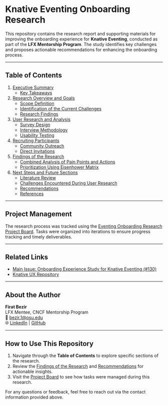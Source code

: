 # Knative Eventing Onboarding Research

This repository contains the research report and supporting materials for improving the onboarding experience for **Knative Eventing**, conducted as part of the **LFX Mentorship Program**. The study identifies key challenges and proposes actionable recommendations for enhancing the onboarding process.

---

## Table of Contents

1. [Executive Summary](./Introduction.md##executive-summary)  
   - [Key Takeaways](./Introduction.md#key-takeaways)    
2. [Research Overview and Goals](./Introduction.md#research-overview-and-goals)  
   - [Scope Definition](./Introduction.md#scope-definition)  
   - [Identification of the Current Challenges](./Introduction.md#identification-of-the-current-challenges)  
   - [Research Findings](./Introduction.md#research-findings)  
3. [User Research and Analysis](./User-Research.md#user-research-and-analysis)  
   - [Survey Design](./User-Research.md#survey-design)  
   - [Interview Methodology](./User-Research.md#interview-methodology)  
   - [Usability Testing](./User-Research.md#usability-testing)  
4. [Recruiting Participants](./Recruiting-Participants.md#recruiting-participants)  
   - [Community Outreach](./Recruiting-Participants.md#community-outreach)  
   - [Direct Invitations](./Recruiting-Participants.md#direct-invitations)  
5. [Findings of the Research](./Findings.md#findings-of-the-research)  
   - [Combined Analysis of Pain Points and Actions](./Findings.md#combined-analysis-of-pain-points-and-actions)  
   - [Prioritization Using Eisenhower Matrix](./Findings.md#prioritization-using-eisenhower-matrix)  
6. [Next Steps and Future Sections](./Future-Work.md#next-steps-and-future-sections)  
   - [Literature Review](./Future-Work.md#literature-review)  
   - [Challenges Encountered During User Research](./Future-Work.md#challenges-encountered-during-user-research)  
   - [Recommendations](./Future-Work.md#recommendations)  
   - [References](./Future-Work.md#references)  

---

## Project Management

The research process was tracked using the [Eventing Onboarding Research Project Board](https://github.com/orgs/knative/projects/2/views/1). Tasks were organized into iterations to ensure progress tracking and timely deliverables.

---

## Related Links

- [Main Issue: Onboarding Experience Study for Knative Eventing (#130)](https://github.com/knative/ux/issues/130)  
- [Knative UX Repository](https://github.com/knative/ux)  

---

## About the Author

**Firat Bezir**  
LFX Mentee, CNCF Mentorship Program  
📧 [bezir.1@osu.edu](mailto:bezir.1@osu.edu)  
🌐 [LinkedIn](https://www.linkedin.com/in/firatbezir/) | [GitHub](https://github.com/firatbezir?tab=overview&from=2024-06-01&to=2024-06-15)

---

## How to Use This Repository

1. Navigate through the **Table of Contents** to explore specific sections of the research.  
2. Review the [Findings of the Research](./Findings.md#findings-of-the-research) and [Recommendations](./Future-Work.md#recommendations) for actionable insights.  
3. Visit the [Project Board](https://github.com/orgs/knative/projects/2/views/1) to see how tasks were managed during this research.

For any questions or feedback, feel free to reach out via the contact information provided above.

